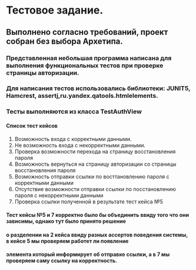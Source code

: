 # Тестовое задание.
## Выполнено согласно требований, проект собран без выбора Архетипа.

### Представленная небольшая программа написана для выполнения функциональных тестов при проверке страницы авторизации.

### Для написания тестов использовались библиотеки: JUNIT5, Hamcrest, assertj,ru.yandex.qatools.htmlelements.
 
### Тесты выполняются из класса TestAuthView


#### Список тест кейсов
1. Возможность входа с корректными данными.
2. Не возможность входа с некорректными данными.
3. Проверка возможности перехода на страницу восстановления пароля
4. Возможность вернуться на страницу авторизации со страницы восстановления пароля
5. Возможность отправки ссылки по восттановлению пароля с корректными данными
6. Отсутствие возможности отправки ссылки по посстановлению пароля с некорректными данными
7. Проверка ссылки полученной в результате тест кейса №5

#### Тест кейсы №5 и 7 корректно было бы объединить ввиду того что они зависимы, однако тут было принято решение 
#### о разделении на 2 кейса ввиду разных ассертов поведения системы, в кейсе 5 мы проверяем работет ли появление 
#### элемента который информирует об отправке ссылки, а в 7 мы проверяем саму ссылку на корректность.
